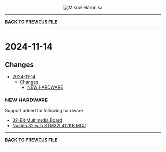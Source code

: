 <p align="center">
  <img src="http://www.mikroe.com/img/designs/beta/logo_small.png?raw=true" alt="MikroElektronika"/>
</p>

---

**[BACK TO PREVIOUS FILE](../changelog.md)**

---

# 2024-11-14

## Changes

- [2024-11-14](#2024-11-14)
  - [Changes](#changes)
    - [NEW HARDWARE](#new-hardware)

### NEW HARDWARE

Support added for following hardware:

+ [32-Bit Multimedia Board](https://mplab-discover.microchip.com/v2/item/com.microchip.portal.evalboard/com.microchip.subcategories.modules-and-peripherals.communication.can.Others/mcu08.tmik001/1.0.0?view=about)
+ [Nucleo 32 with STM32L412KB MCU](https://www.st.com/content/st_com/en/products/evaluation-tools/product-evaluation-tools/mcu-mpu-eval-tools/stm32-mcu-mpu-eval-tools/stm32-nucleo-boards/nucleo-l412kb.html)

---

**[BACK TO PREVIOUS FILE](../changelog.md)**

---
